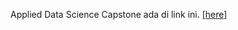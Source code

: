 Applied Data Science Capstone ada di link ini. [[here]](https://github.com/mursyidalhadi/Peer-graded-Assignment-Applied-Data-Science-Capstone)
